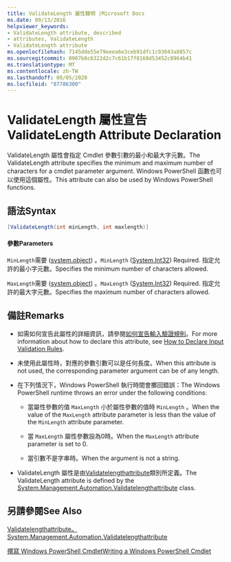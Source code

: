 ```yaml
---
title: ValidateLength 屬性聲明 |Microsoft Docs
ms.date: 09/13/2016
helpviewer_keywords:
- ValidateLength attribute, described
- attributes, ValidateLength
- ValidateLength attribute
ms.openlocfilehash: 7145dde55e79eeea6e3ceb91dfc1c93043a8857c
ms.sourcegitcommit: 0907b8c6322d2c7c61b17f8168d53452c8964b41
ms.translationtype: MT
ms.contentlocale: zh-TW
ms.lasthandoff: 08/05/2020
ms.locfileid: "87786300"
---
```

# <a name="validatelength-attribute-declaration"></a><span data-ttu-id="a042b-102">ValidateLength 屬性宣告</span><span class="sxs-lookup"><span data-stu-id="a042b-102">ValidateLength Attribute Declaration</span></span>

<span data-ttu-id="a042b-103">ValidateLength 屬性會指定 Cmdlet 參數引數的最小和最大字元數。</span><span class="sxs-lookup"><span data-stu-id="a042b-103">The ValidateLength attribute specifies the minimum and maximum number of characters for a cmdlet parameter argument.</span></span> <span data-ttu-id="a042b-104">Windows PowerShell 函數也可以使用這個屬性。</span><span class="sxs-lookup"><span data-stu-id="a042b-104">This attribute can also be used by Windows PowerShell functions.</span></span>

## <a name="syntax"></a><span data-ttu-id="a042b-105">語法</span><span class="sxs-lookup"><span data-stu-id="a042b-105">Syntax</span></span>

```csharp
[ValidateLength(int minLength, int maxlength)]
```

#### <a name="parameters"></a><span data-ttu-id="a042b-106">參數</span><span class="sxs-lookup"><span data-stu-id="a042b-106">Parameters</span></span>

<span data-ttu-id="a042b-107">`MinLength`需要 ([system.object](/dotnet/api/System.Int32)) 。</span><span class="sxs-lookup"><span data-stu-id="a042b-107">`MinLength` ([System.Int32](/dotnet/api/System.Int32)) Required.</span></span> <span data-ttu-id="a042b-108">指定允許的最小字元數。</span><span class="sxs-lookup"><span data-stu-id="a042b-108">Specifies the minimum number of characters allowed.</span></span>

<span data-ttu-id="a042b-109">`MaxLength`需要 ([system.object](/dotnet/api/System.Int32)) 。</span><span class="sxs-lookup"><span data-stu-id="a042b-109">`MaxLength` ([System.Int32](/dotnet/api/System.Int32)) Required.</span></span> <span data-ttu-id="a042b-110">指定允許的最大字元數。</span><span class="sxs-lookup"><span data-stu-id="a042b-110">Specifies the maximum number of characters allowed.</span></span>

## <a name="remarks"></a><span data-ttu-id="a042b-111">備註</span><span class="sxs-lookup"><span data-stu-id="a042b-111">Remarks</span></span>

- <span data-ttu-id="a042b-112">如需如何宣告此屬性的詳細資訊，請參閱[如何宣告輸入驗證規則](./how-to-validate-parameter-input.md)。</span><span class="sxs-lookup"><span data-stu-id="a042b-112">For more information about how to declare this attribute, see [How to Declare Input Validation Rules](./how-to-validate-parameter-input.md).</span></span>

- <span data-ttu-id="a042b-113">未使用此屬性時，對應的參數引數可以是任何長度。</span><span class="sxs-lookup"><span data-stu-id="a042b-113">When this attribute is not used, the corresponding parameter argument can be of any length.</span></span>

- <span data-ttu-id="a042b-114">在下列情況下，Windows PowerShell 執行時間會擲回錯誤：</span><span class="sxs-lookup"><span data-stu-id="a042b-114">The Windows PowerShell runtime throws an error under the following conditions:</span></span>

  - <span data-ttu-id="a042b-115">當屬性參數的值 `MaxLength` 小於屬性參數的值時 `MinLength` 。</span><span class="sxs-lookup"><span data-stu-id="a042b-115">When the value of the `MaxLength` attribute parameter is less than the value of the `MinLength` attribute parameter.</span></span>

  - <span data-ttu-id="a042b-116">當 `MaxLength` 屬性參數設為0時。</span><span class="sxs-lookup"><span data-stu-id="a042b-116">When the `MaxLength` attribute parameter is set to 0.</span></span>

  - <span data-ttu-id="a042b-117">當引數不是字串時。</span><span class="sxs-lookup"><span data-stu-id="a042b-117">When the argument is not a string.</span></span>

- <span data-ttu-id="a042b-118">ValidateLength 屬性是由[Validatelengthattribute](/dotnet/api/System.Management.Automation.ValidateLengthAttribute)類別所定義。</span><span class="sxs-lookup"><span data-stu-id="a042b-118">The ValidateLength attribute is defined by the [System.Management.Automation.Validatelengthattribute](/dotnet/api/System.Management.Automation.ValidateLengthAttribute) class.</span></span>

## <a name="see-also"></a><span data-ttu-id="a042b-119">另請參閱</span><span class="sxs-lookup"><span data-stu-id="a042b-119">See Also</span></span>

[<span data-ttu-id="a042b-120">Validatelengthattribute。</span><span class="sxs-lookup"><span data-stu-id="a042b-120">System.Management.Automation.Validatelengthattribute</span></span>](/dotnet/api/System.Management.Automation.ValidateLengthAttribute)

[<span data-ttu-id="a042b-121">撰寫 Windows PowerShell Cmdlet</span><span class="sxs-lookup"><span data-stu-id="a042b-121">Writing a Windows PowerShell Cmdlet</span></span>](./writing-a-windows-powershell-cmdlet.md)
